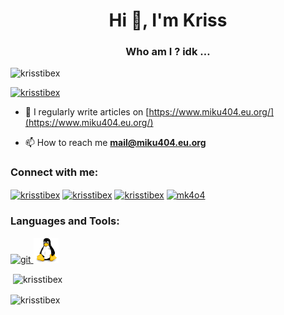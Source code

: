 <h1 align="center">Hi 👋, I'm Kriss</h1>
<h3 align="center">Who am I ? idk …</h3>

<p align="left"> <img src="https://komarev.com/ghpvc/?username=krisstibex&label=Profile%20views&color=0e75b6&style=flat" alt="krisstibex" /> </p>

<p align="left"> <a href="https://github.com/ryo-ma/github-profile-trophy"><img src="https://github-profile-trophy.vercel.app/?username=krisstibex" alt="krisstibex" /></a> </p>

- 📝 I regularly write articles on [https://www.miku404.eu.org/](https://www.miku404.eu.org/)

- 📫 How to reach me **mail@miku404.eu.org**

<h3 align="left">Connect with me:</h3>
<p align="left">
<a href="https://twitter.com/krisstibex" target="blank"><img align="center" src="https://raw.githubusercontent.com/rahuldkjain/github-profile-readme-generator/master/src/images/icons/Social/twitter.svg" alt="krisstibex" height="30" width="40" /></a>
<a href="https://fb.com/krisstibex" target="blank"><img align="center" src="https://raw.githubusercontent.com/rahuldkjain/github-profile-readme-generator/master/src/images/icons/Social/facebook.svg" alt="krisstibex" height="30" width="40" /></a>
<a href="https://instagram.com/krisstibex" target="blank"><img align="center" src="https://raw.githubusercontent.com/rahuldkjain/github-profile-readme-generator/master/src/images/icons/Social/instagram.svg" alt="krisstibex" height="30" width="40" /></a>
<a href="https://www.youtube.com/c/mk4o4" target="blank"><img align="center" src="https://raw.githubusercontent.com/rahuldkjain/github-profile-readme-generator/master/src/images/icons/Social/youtube.svg" alt="mk4o4" height="30" width="40" /></a>
</p>

<h3 align="left">Languages and Tools:</h3>
<p align="left"> <a href="https://git-scm.com/" target="_blank" rel="noreferrer"> <img src="https://www.vectorlogo.zone/logos/git-scm/git-scm-icon.svg" alt="git" width="40" height="40"/> </a> <a href="https://www.linux.org/" target="_blank" rel="noreferrer"> <img src="https://raw.githubusercontent.com/devicons/devicon/master/icons/linux/linux-original.svg" alt="linux" width="40" height="40"/> </a> </p>

<p>&nbsp;<img align="center" src="https://github-readme-stats.vercel.app/api?username=krisstibex&show_icons=true&locale=en" alt="krisstibex" /></p>

<p><img align="center" src="https://github-readme-streak-stats.herokuapp.com/?user=krisstibex&" alt="krisstibex" /></p>
